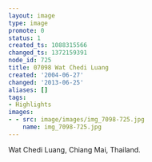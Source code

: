 ```yaml
---
layout: image
type: image
promote: 0
status: 1
created_ts: 1088315566
changed_ts: 1372159391
node_id: 725
title: 07098 Wat Chedi Luang
created: '2004-06-27'
changed: '2013-06-25'
aliases: []
tags:
- Highlights
images:
- - src: image/images/img_7098-725.jpg
    name: img_7098-725.jpg
---
```

Wat Chedi Luang, Chiang Mai, Thailand.
